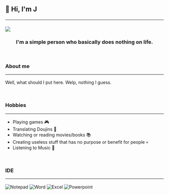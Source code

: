 ## 👋 Hi, I'm J<hr> ![](https://komarev.com/ghpvc/?username=echiji)

<center><h3><b>I'm a simple person who basically does nothing on life.</b></h3></center>

<br>

### About me<hr>
Well, what should I put here. Welp, nothing I guess.

<br>

### Hobbies<hr>
- Playing games 🎮
- Translating Doujins 👀
- Watching or reading movies/books 📚
- Creating useless stuff that has no purpose or benefit for people 💀
- Listening to Music 🎵

<br>

### IDE<hr>
![Notepad](https://img.shields.io/badge/Notepad++-90E59A.svg?style=for-the-badge&logo=notepad%2B%2B&logoColor=black
)
![Word](https://img.shields.io/badge/Microsoft_Word-2B579A?style=for-the-badge&logo=microsoft-word&logoColor=white
)
![Excel](https://img.shields.io/badge/Microsoft_Excel-217346?style=for-the-badge&logo=microsoft-excel&logoColor=white
)
![Powerpoint](https://img.shields.io/badge/Microsoft_PowerPoint-B7472A?style=for-the-badge&logo=microsoft-powerpoint&logoColor=white
)